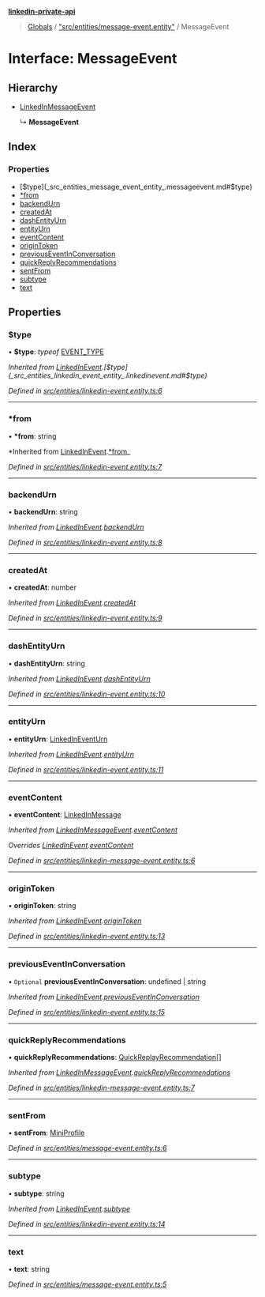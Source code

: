 **[linkedin-private-api](../README.md)**

> [Globals](../globals.md) / ["src/entities/message-event.entity"](../modules/_src_entities_message_event_entity_.md) / MessageEvent

# Interface: MessageEvent

## Hierarchy

- [LinkedInMessageEvent](_src_entities_linkedin_message_event_entity_.linkedinmessageevent.md)

  ↳ **MessageEvent**

## Index

### Properties

- [$type](_src_entities_message_event_entity_.messageevent.md#$type)
- [\*from](_src_entities_message_event_entity_.messageevent.md#*from)
- [backendUrn](_src_entities_message_event_entity_.messageevent.md#backendurn)
- [createdAt](_src_entities_message_event_entity_.messageevent.md#createdat)
- [dashEntityUrn](_src_entities_message_event_entity_.messageevent.md#dashentityurn)
- [entityUrn](_src_entities_message_event_entity_.messageevent.md#entityurn)
- [eventContent](_src_entities_message_event_entity_.messageevent.md#eventcontent)
- [originToken](_src_entities_message_event_entity_.messageevent.md#origintoken)
- [previousEventInConversation](_src_entities_message_event_entity_.messageevent.md#previouseventinconversation)
- [quickReplyRecommendations](_src_entities_message_event_entity_.messageevent.md#quickreplyrecommendations)
- [sentFrom](_src_entities_message_event_entity_.messageevent.md#sentfrom)
- [subtype](_src_entities_message_event_entity_.messageevent.md#subtype)
- [text](_src_entities_message_event_entity_.messageevent.md#text)

## Properties

### $type

• **$type**: _typeof_ [EVENT_TYPE](../modules/_src_entities_linkedin_event_entity_.md#event_type)

_Inherited from [LinkedInEvent](_src_entities_linkedin_event_entity_.linkedinevent.md).[$type](_src_entities_linkedin_event_entity_.linkedinevent.md#$type)_

_Defined in [src/entities/linkedin-event.entity.ts:6](https://github.com/eilonmore/linkedin-private-api/blob/354b20a/src/entities/linkedin-event.entity.ts#L6)_

---

### \*from

• **\*from**: string

*Inherited from [LinkedInEvent](_src_entities_linkedin_event_entity_.linkedinevent.md).[*from](_src_entities_linkedin_event_entity_.linkedinevent.md#_from)_

_Defined in [src/entities/linkedin-event.entity.ts:7](https://github.com/eilonmore/linkedin-private-api/blob/354b20a/src/entities/linkedin-event.entity.ts#L7)_

---

### backendUrn

• **backendUrn**: string

_Inherited from [LinkedInEvent](_src_entities_linkedin_event_entity_.linkedinevent.md).[backendUrn](_src_entities_linkedin_event_entity_.linkedinevent.md#backendurn)_

_Defined in [src/entities/linkedin-event.entity.ts:8](https://github.com/eilonmore/linkedin-private-api/blob/354b20a/src/entities/linkedin-event.entity.ts#L8)_

---

### createdAt

• **createdAt**: number

_Inherited from [LinkedInEvent](_src_entities_linkedin_event_entity_.linkedinevent.md).[createdAt](_src_entities_linkedin_event_entity_.linkedinevent.md#createdat)_

_Defined in [src/entities/linkedin-event.entity.ts:9](https://github.com/eilonmore/linkedin-private-api/blob/354b20a/src/entities/linkedin-event.entity.ts#L9)_

---

### dashEntityUrn

• **dashEntityUrn**: string

_Inherited from [LinkedInEvent](_src_entities_linkedin_event_entity_.linkedinevent.md).[dashEntityUrn](_src_entities_linkedin_event_entity_.linkedinevent.md#dashentityurn)_

_Defined in [src/entities/linkedin-event.entity.ts:10](https://github.com/eilonmore/linkedin-private-api/blob/354b20a/src/entities/linkedin-event.entity.ts#L10)_

---

### entityUrn

• **entityUrn**: [LinkedInEventUrn](../modules/_src_entities_linkedin_event_entity_.md#linkedineventurn)

_Inherited from [LinkedInEvent](_src_entities_linkedin_event_entity_.linkedinevent.md).[entityUrn](_src_entities_linkedin_event_entity_.linkedinevent.md#entityurn)_

_Defined in [src/entities/linkedin-event.entity.ts:11](https://github.com/eilonmore/linkedin-private-api/blob/354b20a/src/entities/linkedin-event.entity.ts#L11)_

---

### eventContent

• **eventContent**: [LinkedInMessage](_src_entities_linkedin_message_entity_.linkedinmessage.md)

_Inherited from [LinkedInMessageEvent](_src_entities_linkedin_message_event_entity_.linkedinmessageevent.md).[eventContent](_src_entities_linkedin_message_event_entity_.linkedinmessageevent.md#eventcontent)_

_Overrides [LinkedInEvent](_src_entities_linkedin_event_entity_.linkedinevent.md).[eventContent](_src_entities_linkedin_event_entity_.linkedinevent.md#eventcontent)_

_Defined in [src/entities/linkedin-message-event.entity.ts:6](https://github.com/eilonmore/linkedin-private-api/blob/354b20a/src/entities/linkedin-message-event.entity.ts#L6)_

---

### originToken

• **originToken**: string

_Inherited from [LinkedInEvent](_src_entities_linkedin_event_entity_.linkedinevent.md).[originToken](_src_entities_linkedin_event_entity_.linkedinevent.md#origintoken)_

_Defined in [src/entities/linkedin-event.entity.ts:13](https://github.com/eilonmore/linkedin-private-api/blob/354b20a/src/entities/linkedin-event.entity.ts#L13)_

---

### previousEventInConversation

• `Optional` **previousEventInConversation**: undefined \| string

_Inherited from [LinkedInEvent](_src_entities_linkedin_event_entity_.linkedinevent.md).[previousEventInConversation](_src_entities_linkedin_event_entity_.linkedinevent.md#previouseventinconversation)_

_Defined in [src/entities/linkedin-event.entity.ts:15](https://github.com/eilonmore/linkedin-private-api/blob/354b20a/src/entities/linkedin-event.entity.ts#L15)_

---

### quickReplyRecommendations

• **quickReplyRecommendations**: [QuickReplayRecommendation](_src_entities_linkedin_quick_replay_recommendation_entity_.quickreplayrecommendation.md)[]

_Inherited from [LinkedInMessageEvent](_src_entities_linkedin_message_event_entity_.linkedinmessageevent.md).[quickReplyRecommendations](_src_entities_linkedin_message_event_entity_.linkedinmessageevent.md#quickreplyrecommendations)_

_Defined in [src/entities/linkedin-message-event.entity.ts:7](https://github.com/eilonmore/linkedin-private-api/blob/354b20a/src/entities/linkedin-message-event.entity.ts#L7)_

---

### sentFrom

• **sentFrom**: [MiniProfile](_src_entities_mini_profile_entity_.miniprofile.md)

_Defined in [src/entities/message-event.entity.ts:6](https://github.com/eilonmore/linkedin-private-api/blob/354b20a/src/entities/message-event.entity.ts#L6)_

---

### subtype

• **subtype**: string

_Inherited from [LinkedInEvent](_src_entities_linkedin_event_entity_.linkedinevent.md).[subtype](_src_entities_linkedin_event_entity_.linkedinevent.md#subtype)_

_Defined in [src/entities/linkedin-event.entity.ts:14](https://github.com/eilonmore/linkedin-private-api/blob/354b20a/src/entities/linkedin-event.entity.ts#L14)_

---

### text

• **text**: string

_Defined in [src/entities/message-event.entity.ts:5](https://github.com/eilonmore/linkedin-private-api/blob/354b20a/src/entities/message-event.entity.ts#L5)_

